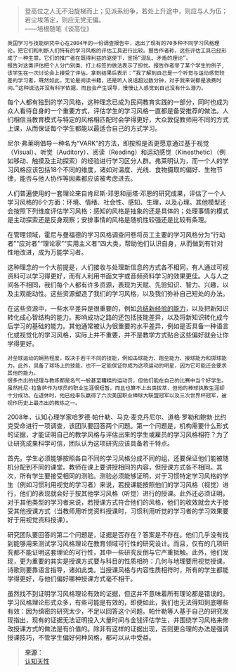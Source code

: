 
>登高位之人无不沿旋梯而上；见派系纷争，若处上升途中，则应与人为伍；若尘埃落定，则应无党无偏。  
>——培根随笔《谈高位》

```
英国学习与技能研究中心在2004年的一份调查报告中，选出了现有的70多种不同学习风格理论，把它们和判断人们特有的学习风格的评估工具进行比较。报告作者称，这些评估工具已经形成了一种生意，它们的推广者在既得利益的驱使下，宣扬“混乱、矛盾的理论”。
报告对这类评估把个人分门别类、打上标签的做法表示了担忧。报告作者举了某个学生的例子,该学生在一次讨论会上接受了评估，拿到结果后表示：“我了解到自己是一个听觉与运动感觉较差的学习者。既然如此，无论是阅读书籍，还是听人说话超过数分钟，对于我来说都是浪费时间。”这种说法并没有科学依据，而且会产生误导，慢慢让人感觉到自己没有什么潜力。
```

每个人都有独到的学习风格，这种理念已成为民间教育实践的一部分，同时也成为众人看待自身的一个重要方式，评估学生的学习风格一直都是备受推荐的做法。人们相信当教育模式与特定的风格相匹配时会学得更好，大众敦促教师用不同的方式上课，从而保证每个学生都能以最适合自己的方式学习。

尼尔·弗莱明倡导一种名为“VARK”的方法，即按照是否更愿意通过基于视觉（Visual）、听觉（Auditory）、阅读（Reading）和运动感觉（Kinesthetic）（例如移动、触摸及主动探索）的经验进行学习区分人群。弗莱明认为，而一个人的学习风格应该包括18个不同的维度，诸如对温度、光线、食物摄取的偏好、生物节律，能否与他人协作等因素都应该被考虑进去。

人们普遍使用的一套理论来自肯尼斯·邓恩和丽塔·邓恩的研究成果，评估了一个人学习风格的6个方面：环境、情绪、社会性、感知、生理，以及心理。其他模型还会按照下列维度评估学习风格：感知的风格是抽象的还是具体的；处理事情的模式是主动探索还是反身观察；安排事情的风格是随机性较强还是比较有条理。

在管理领域，霍尼与曼福德的学习风格调查问卷将员工主要的学习风格分为“行动者”“应对者”“理论家”“实用主义者”四大类，帮助他们认识自身，从而做到有针对性地改进，成为万能学习者。

这种理念的一个大前提是，人们接收与处理新信息的方式各不相同，有人通过可视资料可以学习得更好，而有人利用书面文字或音频资料学习的效果更佳。人与人之间各不相同，我们每个人都有许多资源，表现为天赋、先验知识、智力、兴趣，以及主观能动性。这些资源塑造了我们的学习风格，以及我们弥补自己短处的办法。

在这些资源中，一些水平差异是很重要的，例如[总结新经验的能力](http://www.sophie-eden.ltd:7133/2022-10-17/专业/经济/白手起家的布鲁斯·亨德利/)，以及把新知识转化成心智结构的能力。影响成功之路的还包括技能差异，以及将新知识转化成今后学习的基础的能力。其他通常被认为很重要的水平差异，例如是否具备一种语言化或视觉化的学习风格，实际上并不重要，并不是教学方式贴合这些偏好就会让你学得更好。

```
对垒球运动的娴熟程度，取决于若干不同的技能，例如击球能力、跑垒能力、接球能力和掷球能力。此外，具备了球场上的技能，也不一定能保证你成为这项运动的明星，因为它可能还会要求其他的能力。
很多杰出的经理与教练都是名气一般甚至糟糕的运动员，但他们能在自己的比赛中当个好学生。虽然托尼·拉鲁萨作为球员的职业生涯很短暂，而且也算不上出类拔萃，但他的棒球执教生涯却十分成功。在退休时，他已经率队赢得了六次美国职业棒球大联盟冠军以及三次世界杯冠军，被视作历史上最杰出的教练之一。
```

2008年，认知心理学家哈罗德·帕什勒、马克·麦克丹尼尔、道格·罗勒和鲍勃·比约克受命进行一项调查，该团队要回答两个问题。第一个问题是，机构需要什么形式的证据，才能证明自己的教学风格与评估出来的学生或雇员的学习风格相符？为了让研究成果科学可信，团队认为这项研究应该具备若干特点。

首先，学生必须能够按照各自不同的学习风格分成不同的组，还要保证他们能被随机分配到不同的课堂。教师在课上要讲授相同的内容，但授课方式各不相同。其次，所有学生要接受相同的测验。测验必须能够证明，对于习惯特定学习风格的学生（例如习惯利用视觉的学习者）来说，若授课能按照他们的学习风格（视觉）进行，他们的表现就会好于按其他学习风格（听觉）进行的授课。此外还必须证明，对于其他类型的学习者来说，若授课方式符合他们的风格，他们的收效就会大于接受其他授课方式（当教师用听觉资料授课时，习惯利用听觉的学习者的学习效果要好于用视觉资料授课）。

研究团队要回答的第二个问题是，证据是否存在？答案是不存在。他们几乎没有找到能够用来测试学习风格理论在教育领域可行性的研究设计。而且，仅有的几项研究都不能证明这套理论的可行性，其中一些研究反倒与它严重抵触。此外，他们发现，更为重要的其实是授课方式要与科目的性质相符：几何与地理要用视觉授课，诗歌则要靠语言指导，诸如此类。当授课风格与内容性质相符时，所有的学生都能学得更好，与他们偏好哪种授课方式毫不相干。

虽然找不到证明学习风格理论有效的证据，但这并不意味着所有理论都是错误的。学习风格理论形式众多，有些可能是有效的，即便如此，我们也无法得知到底哪些有效：因为缜密的研究太少，不足以回答这个问题。帕什勒等人基于自己的研究发现指出，现有的证据无法证明投入大量时间与金钱评估学生，并围绕学习风格来修改授课方式的做法是有价值的。除非有这样的证据出现，否则更合理的办法是强调授课技巧，不管学生偏好何种风格，都可以从中受益。

>**来源：**  
>[认知天性](/读书/学习/认知天性.md)

